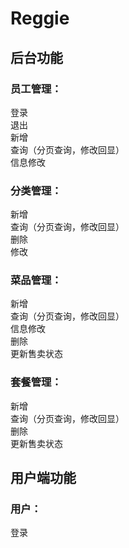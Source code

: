 # Reggie
## 后台功能

### 员工管理：
登录  
退出  
新增  
查询（分页查询，修改回显）  
信息修改  

### 分类管理：
新增  
查询（分页查询，修改回显）  
删除  
修改  

### 菜品管理：
新增  
查询（分页查询，修改回显）  
信息修改  
删除  
更新售卖状态   

### 套餐管理：
新增  
查询（分页查询，修改回显）  
删除  
更新售卖状态  


## 用户端功能
### 用户：
登录  
